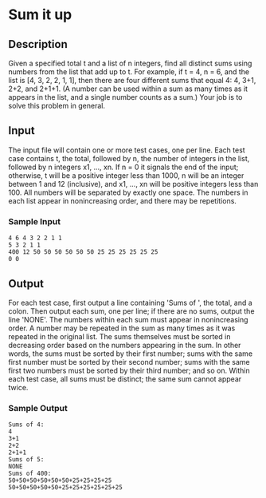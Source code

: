 # Sum it up

## Description

Given a specified total t and a list of n integers, find all distinct sums
using numbers from the list that add up to t. For example, if t = 4, n = 6, and
the list is [4, 3, 2, 2, 1, 1], then there are four different sums that equal
4: 4, 3+1, 2+2, and 2+1+1. (A number can be used within a sum as many times as
it appears in the list, and a single number counts as a sum.) Your job is to
solve this problem in general.


## Input

The input file will contain one or more test cases, one per line. Each test
case contains t, the total, followed by n, the number of integers in the list,
followed by n integers x1, ..., xn. If n = 0 it signals the end of the input;
otherwise, t will be a positive integer less than 1000, n will be an integer
between 1 and 12 (inclusive), and x1, ..., xn will be positive integers less
than 100. All numbers will be separated by exactly one space. The numbers in
each list appear in nonincreasing order, and there may be repetitions.

### Sample Input

```
4 6 4 3 2 2 1 1
5 3 2 1 1
400 12 50 50 50 50 50 50 25 25 25 25 25 25
0 0
```


## Output

For each test case, first output a line containing 'Sums of ', the total, and a
colon. Then output each sum, one per line; if there are no sums, output the
line 'NONE'. The numbers within each sum must appear in nonincreasing order. A
number may be repeated in the sum as many times as it was repeated in the
original list. The sums themselves must be sorted in decreasing order based on
the numbers appearing in the sum. In other words, the sums must be sorted by
their first number; sums with the same first number must be sorted by their
second number; sums with the same first two numbers must be sorted by their
third number; and so on. Within each test case, all sums must be distinct; the
same sum cannot appear twice.

### Sample Output

```
Sums of 4:
4
3+1
2+2
2+1+1
Sums of 5:
NONE
Sums of 400:
50+50+50+50+50+50+25+25+25+25
50+50+50+50+50+25+25+25+25+25+25
```
